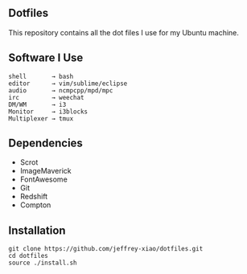 ## Dotfiles
This repository contains all the dot files I use for my Ubuntu machine.

## Software I Use
```
shell       → bash
editor      → vim/sublime/eclipse
audio       → ncmpcpp/mpd/mpc
irc         → weechat
DM/WM       → i3
Monitor     → i3blocks
Multiplexer → tmux
```

## Dependencies
 - Scrot
 - ImageMaverick
 - FontAwesome
 - Git
 - Redshift
 - Compton

## Installation
~~~
git clone https://github.com/jeffrey-xiao/dotfiles.git
cd dotfiles
source ./install.sh
~~~
